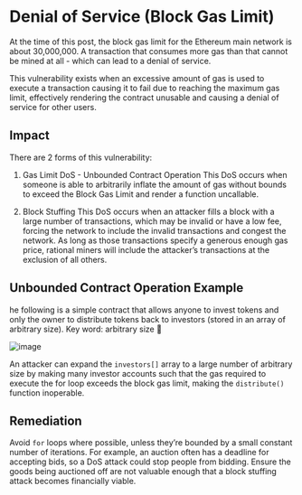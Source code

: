 # Denial of Service (Block Gas Limit)
At the time of this post, the block gas limit for the Ethereum main network is about 30,000,000. A transaction that consumes more gas than that cannot be mined at all - which can lead to a denial of service.

This vulnerability exists when an excessive amount of gas is used to execute a transaction causing it to fail due to reaching the maximum gas limit, effectively rendering the contract unusable and causing a denial of service for other users.

## Impact
There are 2 forms of this vulnerability:

1. Gas Limit DoS - Unbounded Contract Operation
This DoS occurs when someone is able to arbitrarily inflate the amount of gas without bounds to exceed the Block Gas Limit and render a function uncallable.

2. Block Stuffing
This DoS occurs when an attacker fills a block with a large number of transactions, which may be invalid or have a low fee, forcing the network to include the invalid transactions and congest the network. As long as those transactions specify a generous enough gas price, rational miners will include the attacker’s transactions at the exclusion of all others.

## Unbounded Contract Operation Example
he following is a simple contract that allows anyone to invest tokens and only the owner to distribute tokens back to investors (stored in an array of arbitrary size). Key word: arbitrary size 👀

![image](https://user-images.githubusercontent.com/35583758/225690860-52729a23-8667-4d0b-b7b1-67d0c6e059b6.png)

An attacker can expand the `investors[]` array to a large number of arbitrary size by making many investor accounts such that the gas required to execute the for loop exceeds the block gas limit, making the `distribute()` function inoperable.

## Remediation
Avoid `for` loops where possible, unless they’re bounded by a small constant number of iterations. For example, an auction often has a deadline for accepting bids, so a DoS attack could stop people from bidding. Ensure the goods being auctioned off are not valuable enough that a block stuffing attack becomes financially viable.
